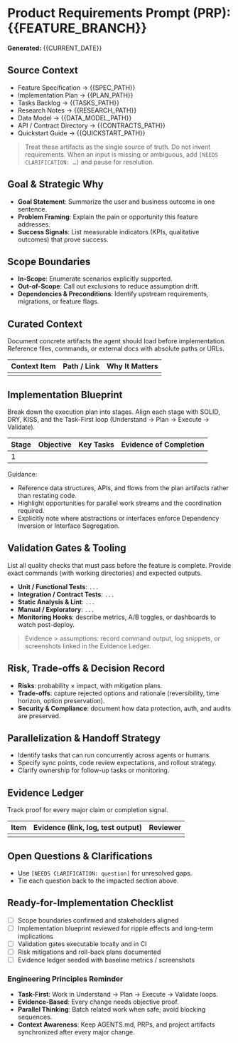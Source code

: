 # Product Requirements Prompt (PRP): {{FEATURE_BRANCH}}

**Generated:** {{CURRENT_DATE}}

## Source Context
- Feature Specification → {{SPEC_PATH}}
- Implementation Plan → {{PLAN_PATH}}
- Tasks Backlog → {{TASKS_PATH}}
- Research Notes → {{RESEARCH_PATH}}
- Data Model → {{DATA_MODEL_PATH}}
- API / Contract Directory → {{CONTRACTS_PATH}}
- Quickstart Guide → {{QUICKSTART_PATH}}

> Treat these artifacts as the single source of truth. Do not invent requirements. When an input is missing or ambiguous, add `[NEEDS CLARIFICATION: …]` and pause for resolution.

## Goal & Strategic Why
- **Goal Statement**: Summarize the user and business outcome in one sentence.
- **Problem Framing**: Explain the pain or opportunity this feature addresses.
- **Success Signals**: List measurable indicators (KPIs, qualitative outcomes) that prove success.

## Scope Boundaries
- **In-Scope**: Enumerate scenarios explicitly supported.
- **Out-of-Scope**: Call out exclusions to reduce assumption drift.
- **Dependencies & Preconditions**: Identify upstream requirements, migrations, or feature flags.

## Curated Context
Document concrete artifacts the agent should load before implementation. Reference files, commands, or external docs with absolute paths or URLs.

| Context Item | Path / Link | Why It Matters |
|--------------|-------------|----------------|
|              |             |                |

## Implementation Blueprint
Break down the execution plan into stages. Align each stage with SOLID, DRY, KISS, and the Task-First loop (Understand → Plan → Execute → Validate).

| Stage | Objective | Key Tasks | Evidence of Completion |
|-------|-----------|-----------|------------------------|
| 1     |           |           |                        |

Guidance:
- Reference data structures, APIs, and flows from the plan artifacts rather than restating code.
- Highlight opportunities for parallel work streams and the coordination required.
- Explicitly note where abstractions or interfaces enforce Dependency Inversion or Interface Segregation.

## Validation Gates & Tooling
List all quality checks that must pass before the feature is complete. Provide exact commands (with working directories) and expected outputs.

- **Unit / Functional Tests**: `...`
- **Integration / Contract Tests**: `...`
- **Static Analysis & Lint**: `...`
- **Manual / Exploratory**: `...`
- **Monitoring Hooks**: describe metrics, A/B toggles, or dashboards to watch post-deploy.

> Evidence > assumptions: record command output, log snippets, or screenshots linked in the Evidence Ledger.

## Risk, Trade-offs & Decision Record
- **Risks**: probability × impact, with mitigation plans.
- **Trade-offs**: capture rejected options and rationale (reversibility, time horizon, option preservation).
- **Security & Compliance**: document how data protection, auth, and audits are preserved.

## Parallelization & Handoff Strategy
- Identify tasks that can run concurrently across agents or humans.
- Specify sync points, code review expectations, and rollout strategy.
- Clarify ownership for follow-up tasks or monitoring.

## Evidence Ledger
Track proof for every major claim or completion signal.

| Item | Evidence (link, log, test output) | Reviewer |
|------|------------------------------------|----------|
|      |                                    |          |

## Open Questions & Clarifications
- Use `[NEEDS CLARIFICATION: question]` for unresolved gaps.
- Tie each question back to the impacted section above.

## Ready-for-Implementation Checklist
- [ ] Scope boundaries confirmed and stakeholders aligned
- [ ] Implementation blueprint reviewed for ripple effects and long-term implications
- [ ] Validation gates executable locally and in CI
- [ ] Risk mitigations and roll-back plans documented
- [ ] Evidence ledger seeded with baseline metrics / screenshots

### Engineering Principles Reminder
- **Task-First**: Work in Understand → Plan → Execute → Validate loops.
- **Evidence-Based**: Every change needs objective proof.
- **Parallel Thinking**: Batch related work when safe; avoid blocking sequences.
- **Context Awareness**: Keep AGENTS.md, PRPs, and project artifacts synchronized after every major change.
